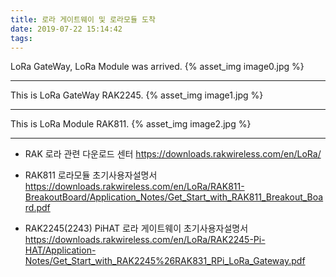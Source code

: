 ```yaml
---
title: 로라 게이트웨이 및 로라모듈 도착
date: 2019-07-22 15:14:42
tags:
---
```


LoRa GateWay, LoRa Module was arrived.
{% asset_img image0.jpg %}

***

This is LoRa GateWay RAK2245.
{% asset_img image1.jpg %}

***

This is LoRa Module RAK811.
{% asset_img image2.jpg %}


***

- RAK 로라 관련 다운로드 센터
<https://downloads.rakwireless.com/en/LoRa/>

- RAK811 로라모듈 초기사용자설명서
<https://downloads.rakwireless.com/en/LoRa/RAK811-BreakoutBoard/Application_Notes/Get_Start_with_RAK811_Breakout_Board.pdf>

- RAK2245(2243) PiHAT 로라 게이트웨이 초기사용자설명서
<https://downloads.rakwireless.com/en/LoRa/RAK2245-Pi-HAT/Application-Notes/Get_Start_with_RAK2245%26RAK831_RPi_LoRa_Gateway.pdf>